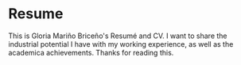 # Resume
This is Gloria Mariño Briceño's Resumé and CV. I want to share the industrial potential I have with my working experience, as well as the academica achievements. 
Thanks for reading this.
